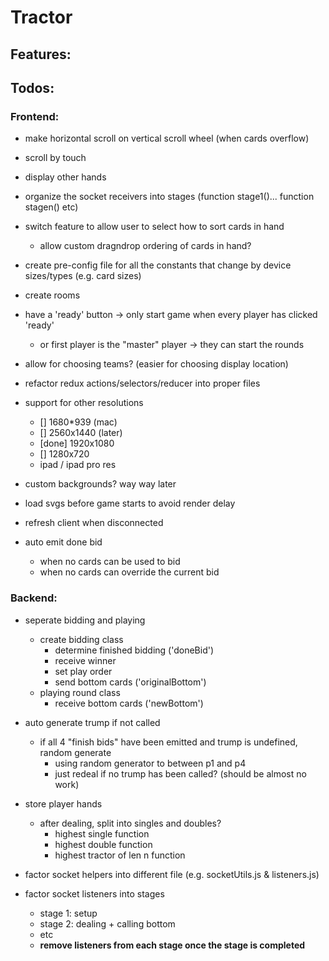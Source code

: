 # Tractor

## Features:


## Todos:

### Frontend:
  - make horizontal scroll on vertical scroll wheel (when cards overflow)
  - scroll by touch
  - display other hands
  - organize the socket receivers into stages (function stage1()... function stagen() etc)
  - switch feature to allow user to select how to sort cards in hand
    - allow custom dragndrop ordering of cards in hand?
  - create pre-config file for all the constants that change by device sizes/types (e.g. card sizes)
  - create rooms
  - have a 'ready' button -> only start game when every player has clicked 'ready'
    - or first player is the "master" player -> they can start the rounds
  - allow for choosing teams? (easier for choosing display location)
  - refactor redux actions/selectors/reducer into proper files
  - support for other resolutions
    - [] 1680*939 (mac)
    - [] 2560x1440 (later)
    - [done] 1920x1080
    - [] 1280x720
    - ipad / ipad pro res
  - custom backgrounds? way way later
  - load svgs before game starts to avoid render delay

  - refresh client when disconnected

  - auto emit done bid 
    - when no cards can be used to bid
    - when no cards can override the current bid

### Backend:
  - seperate bidding and playing
    - create bidding class
      - determine finished bidding ('doneBid')
      - receive winner
      - set play order
      - send bottom cards ('originalBottom')
    - playing round class
      - receive bottom cards ('newBottom')

  - auto generate trump if not called
    - if all 4 "finish bids" have been emitted and trump is undefined, random generate
      - using random generator to between p1 and p4
      - just redeal if no trump has been called? (should be almost no work)
  
  - store player hands
    - after dealing, split into singles and doubles?
      - highest single function
      - highest double function
      - highest tractor of len n function
      
  
  
  
  - factor socket helpers into different file (e.g. socketUtils.js & listeners.js)
  - factor socket listeners into stages
    - stage 1: setup
    - stage 2: dealing + calling bottom
    - etc
    - **remove listeners from each stage once the stage is completed**